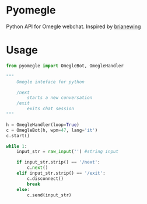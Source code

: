# Pyomegle
Python API for Omegle webchat.
Inspired by [brianewing](https://github.com/brianewing/pyomegle)

# Usage
``` python
from pyomegle import OmegleBot, OmegleHandler

"""
    Omegle inteface for python

    /next
        starts a new conversation
    /exit
        exits chat session
"""

h = OmegleHandler(loop=True)
c = OmegleBot(h, wpm=47, lang='it')
c.start()

while 1:
    input_str = raw_input('') #string input

    if input_str.strip() == '/next':
        c.next()
    elif input_str.strip() == '/exit':
        c.disconnect()
        break
    else:
        c.send(input_str)
```